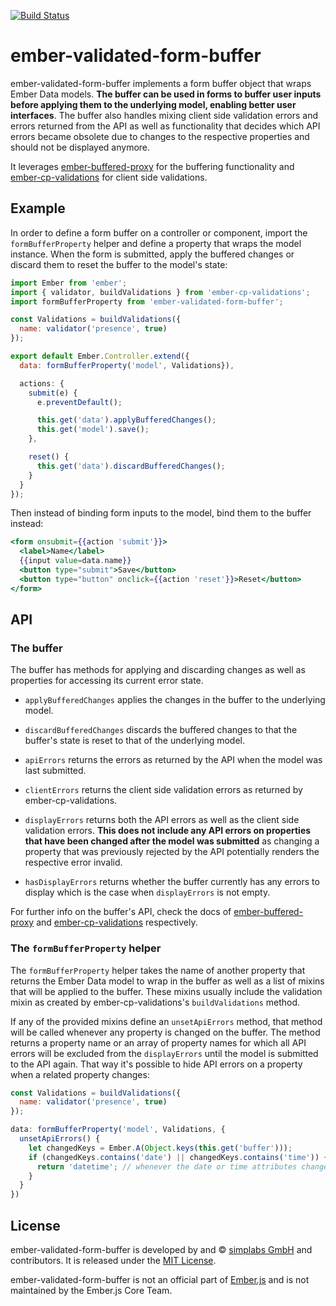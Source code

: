 [![Build Status](https://travis-ci.org/simplabs/ember-validated-form-buffer.svg?branch=master)](https://travis-ci.org/simplabs/ember-validated-form-buffer)

# ember-validated-form-buffer

ember-validated-form-buffer implements a form buffer object that wraps Ember
Data models. __The buffer can be used in forms to buffer user inputs before
applying them to the underlying model, enabling better user interfaces__. The
buffer also handles mixing client side validation errors and errors returned
from the API as well as functionality that decides which API errors became
obsolete due to changes to the respective properties and should not be
displayed anymore.

It leverages
[ember-buffered-proxy](https://github.com/yapplabs/ember-buffered-proxy) for
the buffering functionality and 
[ember-cp-validations](https://github.com/offirgolan/ember-cp-validations) for
client side validations.

## Example

In order to define a form buffer on a controller or component, import the
`formBufferProperty` helper and define a property that wraps the model
instance. When the form is submitted, apply the buffered changes or discard
them to reset the buffer to the model's state:

```js
import Ember from 'ember';
import { validator, buildValidations } from 'ember-cp-validations';
import formBufferProperty from 'ember-validated-form-buffer';

const Validations = buildValidations({
  name: validator('presence', true)
});

export default Ember.Controller.extend({
  data: formBufferProperty('model', Validations}),

  actions: {
    submit(e) {
      e.preventDefault();

      this.get('data').applyBufferedChanges();
      this.get('model').save();
    },

    reset() {
      this.get('data').discardBufferedChanges();
    }
  }
});
```

Then instead of binding form inputs to the model, bind them to the buffer
instead:

```hbs
<form onsubmit={{action 'submit'}}>
  <label>Name</label>
  {{input value=data.name}}
  <button type="submit">Save</button>
  <button type="button" onclick={{action 'reset'}}>Reset</button>
</form>
```

## API

### The buffer

The buffer has methods for applying and discarding changes as well as
properties for accessing its current error state.

* `applyBufferedChanges` applies the changes in the buffer to the underlying
  model.
* `discardBufferedChanges` discards the buffered changes to that the buffer's
  state is reset to that of the underlying model.

* `apiErrors` returns the errors as returned by the API when the model was last
  submitted.
* `clientErrors` returns the client side validation errors as returned by
  ember-cp-validations.
* `displayErrors` returns both the API errors as well as the client side
  validation errors. __This does not include any API errors on properties that
  have been changed after the model was submitted__ as changing a property that
  was previously rejected by the API potentially renders the respective error
  invalid.
* `hasDisplayErrors` returns whether the buffer currently has any errors to
  display which is the case when `displayErrors` is not empty.

For further info on the buffer's API, check the docs of [ember-buffered-proxy](https://github.com/yapplabs/ember-buffered-proxy)
and
[ember-cp-validations](https://github.com/offirgolan/ember-cp-validations)
respectively.

### The `formBufferProperty` helper

The `formBufferProperty` helper takes the name of another property that returns
the Ember Data model to wrap in the buffer as well as a list of mixins that
will be applied to the buffer. These mixins usually include the validation
mixin as created by ember-cp-validations's `buildValidations` method.

If any of the provided mixins define an `unsetApiErrors` method, that method
will be called whenever any property is changed on the buffer. The method
returns a property name or an array of property names for which all API errors
will be excluded from the `displayErrors` until the model is submitted to the
API again. That way it's possible to hide API errors on a property when a
related property changes:

```js
const Validations = buildValidations({
  name: validator('presence', true)
});

data: formBufferProperty('model', Validations, {
  unsetApiErrors() {
    let changedKeys = Ember.A(Object.keys(this.get('buffer')));
    if (changedKeys.contains('date') || changedKeys.contains('time')) {
      return 'datetime'; // whenever the date or time attributes change, also hide errors on the virtual datetime property
    }
  }
})
```

## License

ember-validated-form-buffer is developed by and &copy;
[simplabs GmbH](http://simplabs.com) and contributors. It is released under the
[MIT License](https://github.com/simplabs/ember-simple-auth/blob/master/LICENSE).

ember-validated-form-buffer is not an official part of
[Ember.js](http://emberjs.com) and is not maintained by the Ember.js Core Team.